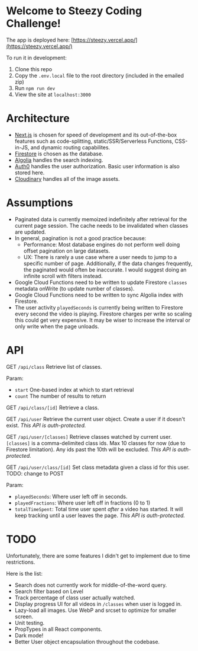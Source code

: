 # Welcome to Steezy Coding Challenge!

The app is deployed here: [https://steezy.vercel.app/](https://steezy.vercel.app/)

To run it in development: 
1. Clone this repo
2. Copy the `.env.local` file to the root directory (included in the emailed zip)
3. Run `npm run dev`
4. View the site at `localhost:3000`

# Architecture
- [Next.js](https://nextjs.org/) is chosen for speed of development and its out-of-the-box features such as code-splitting, static/SSR/Serverless Functions, CSS-in-JS, and dynamic routing capabilites.
- [Firestore](https://firebase.google.com/docs/firestore) is chosen as the database.
- [Algolia](https://www.algolia.com/) handles the search indexing.
- [Auth0](https://auth0.com/) handles the user authorization. Basic user information is also stored here.
- [Cloudinary](https://cloudinary.com/) handles all of the image assets.

# Assumptions
- Paginated data is currently memoized indefinitely after retrieval for the current page session. The cache needs to be invalidated when classes are updated.
- In general, pagination is not a good practice because:
  - Performance: Most database engines do not perform well doing offset pagination on large datasets. 
  - UX: There is rarely a use case where a user needs to jump to a specific number of page. Additionally, if the data changes frequently, the paginated would often be inaccurate.
  I would suggest doing an infinite scroll with filters instead.
- Google Cloud Functions need to be written to update Firestore `classes` metadata onWrite (to update number of classes).
- Google Cloud Functions need to be written to sync Algolia index with Firestore.
- The user activity `playedSeconds` is currently being written to Firestore every second the video is playing. Firestore charges per write so scaling this could get very expensive. It may be wiser to increase the interval or only write when the page unloads.

# API
GET `/api/class`
Retrieve list of classes.

Param:
- `start` One-based index at which to start retrieval
- `count` The number of results to return

GET `/api/class/[id]`
Retrieve a class.

GET `/api/user`
Retrieve the current user object. Create a user if it doesn't exist. 
*This API is auth-protected.*

GET `/api/user/[classes]`
Retrieve classes watched by current user. `[classes]` is a comma-delimited class ids. Max 10 classes for now (due to Firestore limitation). Any ids past the 10th will be excluded.
*This API is auth-protected.*

GET `/api/user/class/[id]`
Set class metadata given a class id for this user. TODO: change to POST

Param:
- `playedSeconds`: Where user left off in seconds.
- `playedFractions`: Where user left off in fractions (0 to 1)
- `totalTimeSpent`: Total time user spent *after* a video has started. It will keep tracking until a user leaves the page.
*This API is auth-protected.*

# TODO
Unfortunately, there are some features I didn't get to implement due to time restrictions. 

Here is the list:
- Search does not currently work for middle-of-the-word query. 
- Search filter based on Level
- Track percentage of class user actually watched.
- Display progress UI for all videos in `/classes` when user is logged in.
- Lazy-load all images. Use WebP and srcset to optimize for smaller screen.
- Unit testing.
- PropTypes in all React components.
- Dark mode!
- Better User object encapsulation throughout the codebase.